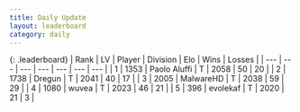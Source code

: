 ```yaml
---
title: Daily Update
layout: leaderboard
category: daily
---
```


{: .leaderboard}
| Rank | LV | Player | Division | Elo | Wins | Losses |
| --- | --- | --- | --- | --- | --- | --- |
| <span data-change="3">1</span> | 1353 | <span title="ID: 512212">Paolo Aluffi</span> | T | <span data-change="36">2058</span> | <span data-change="11">50</span> | <span data-change="4">20</span> |
| <span data-change="-1">2</span> | 1738 | <span title="ID: 337810">Dregun</span> | T | <span data-change="0">2041</span> | <span data-change="0">40</span> | <span data-change="0">17</span> |
| <span data-change="6">3</span> | 2005 | <span title="ID: 261794">MalwareHD</span> | T | <span data-change="42">2038</span> | <span data-change="24">59</span> | <span data-change="11">29</span> |
| <span data-change="-1">4</span> | 1080 | <span title="ID: 740957">wuvea</span> | T | <span data-change="0">2023</span> | <span data-change="0">46</span> | <span data-change="0">21</span> |
| <span data-change="-3">5</span> | 396 | <span title="ID: 745795">evolekaf</span> | T | <span data-change="-9">2020</span> | <span data-change="0">21</span> | <span data-change="1">3</span> |